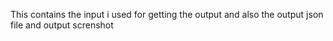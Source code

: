 This contains the input i used for getting the output and also
the output json file and output screnshot
